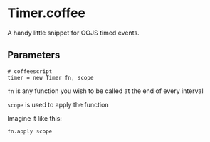 # Timer.coffee

A handy little snippet for OOJS timed events.

## Parameters

    # coffeescript
    timer = new Timer fn, scope

`fn` is any function you wish to be called at the end of every interval

`scope` is used to apply the function

Imagine it like this:

    fn.apply scope